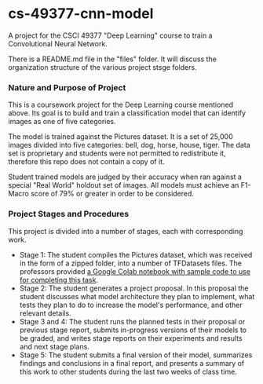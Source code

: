 # cs-49377-cnn-model
A project for the CSCI 49377 "Deep Learning" course to train a Convolutional Neural Network.

There is a README.md file in the "files" folder. It will discuss the organization structure of the various project stsge folders.

### Nature and Purpose of Project
This is a coursework project for the Deep Learning course mentioned above. Its goal is to build and train a classification model that can identify images as one of five categories.

The model is trained against the Pictures dataset. It is a set of 25,000 images divided into five categories: bell, dog, horse, house, tiger. The data set is proprietary and students were not permitted to redistribute it, therefore this repo does not contain a copy of it.

Student trained models are judged by their accuracy when ran against a special "Real World" holdout set of images. All models must achieve an F1-Macro score of 79% or greater in order to be considered.

### Project Stages and Procedures

This project is divided into a number of stages, each with corresponding work.
- Stage 1: The student compiles the Pictures dataset, which was received in the form of a zipped folder, into a number of TFDatasets files. The professors provided [a Google Colab notebook with sample code to use for completing this task](https://colab.research.google.com/drive/1xYVsV2e0W3t5gI67pvNTTsXNCCO4rQjR).
- Stage 2: The student generates a project proposal. In this proposal the student discusses what model architecture they plan to implement, what tests they plan to do to increase the model's performance, and other relevant details.
- Stage 3 and 4: The student runs the planned tests in their proposal or previous stage report, submits in-progress versions of their models to be graded, and writes stage reports on their experiments and results and next stage plans.
- Stage 5: The student submits a final version of their model, summarizes findings and conclusions in a final report, and presents a summary of this work to other students during the last two weeks of class time.